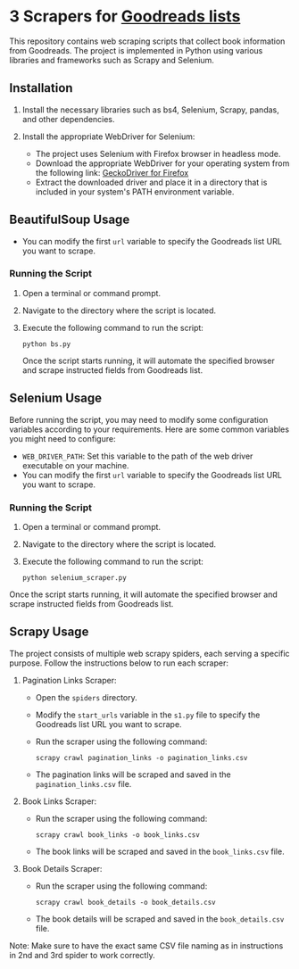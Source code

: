 # 3 Scrapers for [Goodreads lists](https://www.goodreads.com/list/show/22031.Nonfiction_With_a_Side_of_Self_Help?page=1)

This repository contains web scraping scripts that collect book information from Goodreads. The project is implemented in Python using various libraries and frameworks such as Scrapy and Selenium.

## Installation

1. Install the necessary libraries such as bs4, Selenium, Scrapy, pandas, and other dependencies.
   
2. Install the appropriate WebDriver for Selenium:
   
   - The project uses Selenium with Firefox browser in headless mode.
   - Download the appropriate WebDriver for your operating system from the following link: [GeckoDriver for Firefox](https://github.com/mozilla/geckodriver/releases)
   - Extract the downloaded driver and place it in a directory that is included in your system's PATH environment variable.

## BeautifulSoup Usage

-  You can modify the first `url` variable to specify the Goodreads list URL you want to scrape.

### Running the Script
1. Open a terminal or command prompt.
2. Navigate to the directory where the script is located.
3. Execute the following command to run the script:

   ```
   python bs.py
   ```
   Once the script starts running, it will automate the specified browser and scrape instructed fields from Goodreads list.

## Selenium Usage

Before running the script, you may need to modify some configuration variables according to your requirements. Here are some common variables you might need to configure:

- `WEB_DRIVER_PATH`: Set this variable to the path of the web driver executable on your machine.
-  You can modify the first `url` variable to specify the Goodreads list URL you want to scrape.

### Running the Script
1. Open a terminal or command prompt.
2. Navigate to the directory where the script is located.
3. Execute the following command to run the script:

   ```
   python selenium_scraper.py
   ```
Once the script starts running, it will automate the specified browser and scrape instructed fields from Goodreads list.

## Scrapy Usage

The project consists of multiple web scrapy spiders, each serving a specific purpose. Follow the instructions below to run each scraper:

1. Pagination Links Scraper:
   - Open the `spiders` directory.
   - Modify the `start_urls` variable in the `s1.py` file to specify the Goodreads list URL you want to scrape.
   - Run the scraper using the following command:

     ```shell
     scrapy crawl pagination_links -o pagination_links.csv
     ```
   - The pagination links will be scraped and saved in the `pagination_links.csv` file.

2. Book Links Scraper:
   - Run the scraper using the following command:

     ```shell
     scrapy crawl book_links -o book_links.csv
     ```
   - The book links will be scraped and saved in the `book_links.csv` file.

3. Book Details Scraper:
   - Run the scraper using the following command:

     ```shell
     scrapy crawl book_details -o book_details.csv
     ```
   - The book details will be scraped and saved in the `book_details.csv` file.

Note: Make sure to have the exact same CSV file naming as in instructions in 2nd and 3rd spider to work correctly.

